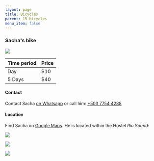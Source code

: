 ```yaml
---
layout: page
title: Bicycles
parent: 15-bicycles
menu_item: false
---
```


### Sacha's bike

![](../../assets/sacha/bike.png)

| Time period | Price |
| --- | --- |
| Day | $10 |
| 5 Days | $40 |

#### Contact
Contact Sacha [on Whatsapp](https://wa.me/+31615417038) or call him: [+503 7754 4288](tel:+50377544288)

#### Location
Find Sacha on [Google Maps](https://maps.app.goo.gl/NyyhgNDhKvLxTzCv8).
He is located within the Hostel *Rio Sound*:

![](../../assets/naotoshi/RioSurfLocation1Small.jpg)  

![](../../assets/naotoshi/RioSurfLocation2Small.jpg)  

![](../../assets/naotoshi/RioSurfLocation3Small.jpg)  

